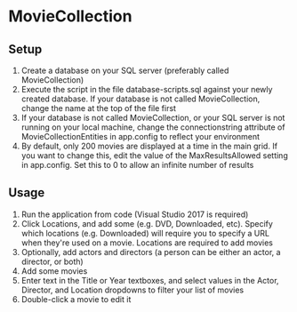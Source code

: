# MovieCollection

## Setup

1. Create a database on your SQL server (preferably called MovieCollection)
1. Execute the script in the file database-scripts.sql against your newly created database. If your database is not called MovieCollection, change the name at the top of the file first
1. If your database is not called MovieCollection, or your SQL server is not running on your local machine, change the connectionstring attribute of MovieCollectionEntities in app.config to reflect your environment
1. By default, only 200 movies are displayed at a time in the main grid. If you want to change this, edit the value of the MaxResultsAllowed setting in app.config. Set this to 0 to allow an infinite number of results

## Usage

1. Run the application from code (Visual Studio 2017 is required)
1. Click Locations, and add some (e.g. DVD, Downloaded, etc). Specify which locations (e.g. Downloaded) will require you to specify a URL when they're used on a movie. Locations are required to add movies
1. Optionally, add actors and directors (a person can be either an actor, a director, or both)
1. Add some movies
1. Enter text in the Title or Year textboxes, and select values in the Actor, Director, and Location dropdowns to filter your list of movies
1. Double-click a movie to edit it
